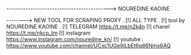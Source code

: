 -------------------------------------------> NOUREDINE KAOINE

--------> NEW TOOL FOR SCRAPING PROXY .
 [!] ALL TYPE .
 [!] tool  by NOUREDINE KAOINE .
 [!] TELEGRAM https://t.me/n2k4n
 [!] chanel https://t.me/nkcp_tm
 [!] instagram https://www.instagram.com/nouredine_kn/
 [!] youtube : https://www.youtube.com/channel/UCxc1UGe9jLbEt6q86Nmx6AQ
 



